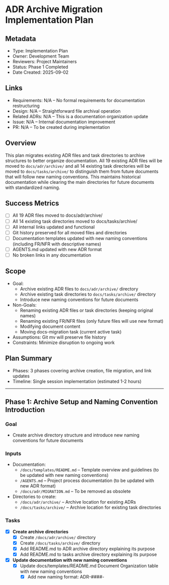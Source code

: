 # ADR Archive Migration Implementation Plan

## Metadata
- Type: Implementation Plan
- Owner: Development Team
- Reviewers: Project Maintainers
- Status: Phase 1 Completed
  <!-- Not Started: Planning complete, awaiting start | Phase X In Progress: Actively working | Blocked: External dependency | Under Review: Implementation complete | Completed: All phases done and verified -->
- Date Created: 2025-09-02

## Links
<!-- Internal project artifacts only. For external resources, see External References section -->
- Requirements: N/A – No formal requirements for documentation restructuring
- Design: N/A – Straightforward file archival operation
- Related ADRs: N/A – This is a documentation organization update
- Issue: N/A – Internal documentation improvement
- PR: N/A – To be created during implementation

## Overview

This plan migrates existing ADR files and task directories to archive structures to better organize documentation. All 19 existing ADR files will be moved to `docs/adr/archive/` and all 14 existing task directories will be moved to `docs/tasks/archive/` to distinguish them from future documents that will follow new naming conventions. This maintains historical documentation while clearing the main directories for future documents with standardized naming.

## Success Metrics
- [ ] All 19 ADR files moved to docs/adr/archive/
- [ ] All 14 existing task directories moved to docs/tasks/archive/
- [ ] All internal links updated and functional
- [ ] Git history preserved for all moved files and directories
- [ ] Documentation templates updated with new naming conventions (including FR/NFR with descriptive names)
- [ ] AGENTS.md updated with new ADR format
- [ ] No broken links in any documentation

## Scope
- Goal: 
  - Archive existing ADR files to `docs/adr/archive/` directory
  - Archive existing task directories to `docs/tasks/archive/` directory
  - Introduce new naming conventions for future documents
- Non-Goals: 
  - Renaming existing ADR files or task directories (keeping original names)
  - Renaming existing FR/NFR files (only future files will use new format)
  - Modifying document content
  - Moving docs-migration task (current active task)
- Assumptions: Git mv will preserve file history
- Constraints: Minimize disruption to ongoing work

## Plan Summary
- Phases: 3 phases covering archive creation, file migration, and link updates
- Timeline: Single session implementation (estimated 1-2 hours)

---

## Phase 1: Archive Setup and Naming Convention Introduction

### Goal
- Create archive directory structure and introduce new naming conventions for future documents

### Inputs
- Documentation:
  - `/docs/templates/README.md` – Template overview and guidelines (to be updated with new naming conventions)
  - `/AGENTS.md` – Project process documentation (to be updated with new ADR format)
  - `/docs/adr/MIGRATION.md` – To be removed as obsolete
- Directories to create:
  - `/docs/adr/archive/` – Archive location for existing ADRs
  - `/docs/tasks/archive/` – Archive location for existing task directories

### Tasks
- [x] **Create archive directories**
  - [x] Create `/docs/adr/archive/` directory
  - [x] Create `/docs/tasks/archive/` directory
  - [x] Add README.md to ADR archive directory explaining its purpose
  - [x] Add README.md to tasks archive directory explaining its purpose
- [x] **Update documentation with new naming conventions**
  - [x] Update docs/templates/README.md Document Organization table with new naming conventions
    - [x] Add new naming format: ADR-####-<title> for future ADRs
    - [x] Add new naming format: T-####-<name> for task directories
    - [x] Add new naming format: AN-####-<title> for analysis documents
    - [x] Update FR/NFR formats to include descriptive suffixes (FR-####-<capability>, NFR-####-<quality>)
    - [x] Update ADR location to note both main directory (for new) and archive (for existing)
  - [x] Update AGENTS.md
    - [x] Update ADR reference format from `###-<title>` to `ADR-####-<title>` for future ADRs
    - [x] Add note about archived ADRs location
  - [x] Remove docs/adr/MIGRATION.md as obsolete

### Deliverables
- Archive directory structure created
- New naming conventions documented for future documents
- Templates and AGENTS.md updated with new formats
- Documentation updated to reflect both archive and new conventions

### Verification
```bash
# Verify directories exist
ls -la docs/adr/archive/
ls -la docs/tasks/archive/
# Verify MIGRATION.md removed
test ! -f docs/adr/MIGRATION.md && echo "MIGRATION.md successfully removed"
# Verify new naming conventions documented
grep -E "ADR-[0-9]{4}" docs/templates/README.md
grep -E "T-[0-9]{4}" docs/templates/README.md
# Verify AGENTS.md updated
grep -E "ADR-[0-9]{4}" AGENTS.md
```

### Acceptance Criteria (Phase Gate)
- Archive directories exist and are ready for files (both ADR and tasks)
- New naming conventions documented in docs/templates/README.md
- AGENTS.md updated with new ADR format
- Documentation reflects both archive structures and new naming conventions

### Rollback/Fallback
- Remove archive directory if issues arise

---

## Phase 2: ADR and Task Migration to Archives

### Goal
- Move all 19 ADR files to ADR archive directory
- Move all 14 existing task directories to task archive directory

### Inputs
- Dependencies:
  - Phase 1: Archive directories created
- Files to move (19 ADR files):
  - `/docs/adr/001-kopi-command-structure.md`
  - `/docs/adr/002-serialization-format-for-metadata-storage.md`
  - `/docs/adr/003-jdk-storage-format.md`
  - `/docs/adr/004-error-handling-strategy.md`
  - `/docs/adr/005-web-api-mocking-strategy.md`
  - `/docs/adr/006-progress-indicator-strategy.md`
  - `/docs/adr/007-default-jdk-distribution-selection.md`
  - `/docs/adr/008-platform-compatibility-strategy.md`
  - `/docs/adr/009-logging-strategy.md`
  - `/docs/adr/010-api-version-fallback-strategy.md`
  - `/docs/adr/011-jre-support-strategy.md`
  - `/docs/adr/012-build-and-test-performance-optimization.md`
  - `/docs/adr/013-binary-switching-approaches.md`
  - `/docs/adr/014-configuration-and-version-file-formats.md`
  - `/docs/adr/015-version-manager-migration-support.md`
  - `/docs/adr/016-flexible-version-format.md`
  - `/docs/adr/017-jdk-release-metadata-sources.md`
  - `/docs/adr/018-macos-jdk-bundle-structure-handling.md`
  - `/docs/adr/019-version-switching-command-design.md`
- Task directories to move (14 existing tasks):
  - `/docs/tasks/ap-bundle/`
  - `/docs/tasks/doctor/`
  - `/docs/tasks/env/`
  - `/docs/tasks/indicator/`
  - `/docs/tasks/install/`
  - `/docs/tasks/lock/`
  - `/docs/tasks/metadata/`
  - `/docs/tasks/search/`
  - `/docs/tasks/shims/`
  - `/docs/tasks/switch/`
  - `/docs/tasks/uninstall/`
  - `/docs/tasks/version/`
  - `/docs/tasks/which/`
  - Note: `/docs/tasks/docs-migration/` stays (this current task)

### Tasks
- [ ] **Move ADR files using git mv**
  - [ ] Move all 19 ADR files to docs/adr/archive/
  - [ ] Preserve original file names (no renaming)
  - [ ] Verify git history is maintained
- [ ] **Move task directories using git mv**
  - [ ] Move all 14 existing task directories to docs/tasks/archive/
  - [ ] Preserve original directory names (no renaming)
  - [ ] Keep docs-migration in place (current active task)

### Deliverables
- All ADR files moved to ADR archive with preserved git history
- All existing task directories moved to task archive with preserved git history

### Verification
```bash
# Verify all ADR files moved
ls docs/adr/archive/*.md | wc -l  # Should output: 19
# Verify no ADR files remain in main directory
ls docs/adr/*.md 2>/dev/null | wc -l  # Should output: 0
# Verify all task directories moved
ls -d docs/tasks/archive/*/ | wc -l  # Should output: 14
# Verify only docs-migration remains in main tasks directory
ls -d docs/tasks/*/ | grep -v archive | wc -l  # Should output: 1
# Verify git history preserved
git log --follow docs/adr/archive/001-kopi-command-structure.md
git log --follow docs/tasks/archive/install/
```

### Acceptance Criteria (Phase Gate)
- All 19 ADR files successfully moved to ADR archive
- All 14 task directories successfully moved to task archive
- Git history preserved for all files and directories
- Main ADR directory clear of old files
- Main tasks directory contains only docs-migration (current task)

### Rollback/Fallback
- Git mv files back to original location if issues arise

---

## Phase 3: Cross-Reference Updates

### Goal
- Update all internal documentation links to point to archived ADR locations

### Inputs
- Dependencies:
  - Phase 2: ADR files moved to archive
- Files potentially containing ADR references:
  - All .md files in docs/
  - README.md files throughout the project
  - Source code comments (if any)

### Tasks
- [ ] **Update ADR references in documentation**
  - [ ] Search for ADR references in all .md files
  - [ ] Update paths from `docs/adr/` to `docs/adr/archive/`
  - [ ] Update docs/templates/README.md example links
  - [ ] Update any ADR cross-references within archived ADR files themselves
- [ ] **Update source code references (if any)**
  - [ ] Search for ADR references in Rust source comments
  - [ ] Update any found references to archive path

### Deliverables
- All documentation with updated ADR archive links
- No broken internal references

### Verification
```bash
# Check for old ADR patterns (should only be in archive)
grep -r "docs/adr/[0-9][0-9][0-9]-" docs/ --include="*.md" | grep -v archive
# Should return no results outside archive

# Verify archive references exist
grep -r "docs/adr/archive/[0-9][0-9][0-9]-" docs/ --include="*.md"
# Should return updated references
```

### Acceptance Criteria (Phase Gate)
- No broken ADR links outside archive directory
- All links to ADRs point to archive location

### Rollback/Fallback
- Use git diff to identify and revert link changes if needed

## Testing Strategy

### Documentation Testing
- Manual review of all changed links
- Automated grep patterns to find broken references
- Git log verification for history preservation

### Integration Testing
- Verify documentation renders correctly in GitHub
- Check that IDEs can follow the archive links
- Ensure any documentation generation tools still work

---

## Dependencies

### External Tools
- `git` – For mv operations and history preservation
- `grep` – For searching and verification
- Standard Unix tools (ls, wc, find)

### Internal Modules
- No code module dependencies (documentation only)

---

## Risks & Mitigations

1. Risk: Breaking external links from issues/PRs
   - Mitigation: Archive maintains file names, only path changes
   - Validation: Search GitHub issues/PRs for ADR links
   - Fallback: Could symlink from old location if critical

2. Risk: Git history loss during move
   - Mitigation: Use git mv exclusively (not delete + add)
   - Validation: Test with one file first
   - Fallback: Restore from backup branch

3. Risk: Missing some references during update
   - Mitigation: Multiple search patterns and manual review
   - Validation: Automated grep verification
   - Fallback: Fix incrementally as found

---

## Documentation & Change Management

### Documentation Updates
- This plan itself documents the migration
- README files will reflect new conventions
- Consider adding a CHANGELOG entry

### Communication
- Note in next PR that documentation naming has been standardized
- Update any contributor guidelines if they exist

---

## Implementation Guidelines

### File Operations
- Use `git mv` for all moves to preserve history
- Batch operations where possible for efficiency
- Verify each phase before proceeding

### Archive Standards
- Maintain original file names in archive
- Preserve directory structure if needed
- Keep archive README up to date

---

## Definition of Done

- [ ] Archive directories created at docs/adr/archive/ and docs/tasks/archive/
- [ ] Archive README.md files explaining purpose in both archives
- [ ] All 19 ADR files moved to ADR archive directory
- [ ] All 14 existing task directories moved to task archive directory
- [ ] All internal documentation links updated to archive paths
- [ ] docs/adr/MIGRATION.md removed
- [ ] New naming conventions documented in templates (ADR, FR/NFR, AN, Tasks)
- [ ] AGENTS.md updated with new ADR format
- [ ] No broken links in any documentation
- [ ] Git history preserved for all moved files and directories
- [ ] Verification scripts run successfully
- [ ] Migration documented in this plan

---

## Status Tracking

- Not Started: Current state, plan complete
- Phase 1 In Progress: Archive setup
- Phase 2 In Progress: ADR migration to archive
- Phase 3 In Progress: Link updates
- Completed: All phases done and verified

---

## Open Questions

- None identified – straightforward file archival operation

---

## Notes

This plan archives existing ADRs and task directories to maintain historical documentation while clearing the main directories for future documents. After this migration:
- Existing ADRs will be in: `docs/adr/archive/`
- Existing task directories will be in: `docs/tasks/archive/`
- New ADRs will use: `ADR-####-<title>.md` in the main `docs/adr/` directory
- New Requirements will use: `FR-####-<capability>.md` and `NFR-####-<quality>.md` formats
- New tasks will use: `T-####-<name>/` in the main `docs/tasks/` directory with `design.md` and `plan.md` files
- New analysis docs will use: `AN-####-<topic>.md` format
- The archives preserve the original names and git history
- docs-migration task remains in main directory as the current active task

---

## Template Usage

This plan follows the existing template from [`docs/templates/plan.md`](../../templates/plan.md). Future plans will be created in task directories following the new `T-####-<name>/` convention.